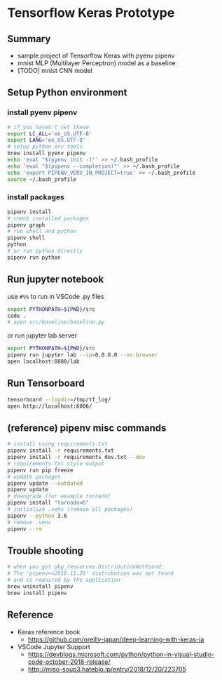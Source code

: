 # Tensorflow Keras Prototype


## Summary

* sample project of Tensorflow Keras with pyenv pipenv
* mnist MLP (Multilayer Perceptron) model as a baseline
* [TODO] mnist CNN model


## Setup Python environment

### install pyenv pipenv

```bash
# if you haven't set these
export LC_ALL='en_US.UTF-8'
export LANG='en_US.UTF-8'
# setup python env tools
brew install pyenv pipenv
echo 'eval "$(pyenv init -)"' >> ~/.bash_profile
echo 'eval "$(pipenv --completion)"' >> ~/.bash_profile
echo 'export PIPENV_VENV_IN_PROJECT=true' >> ~/.bash_profile
source ~/.bash_profile
```

### install packages

```bash
pipenv install
# check installed packages
pipenv graph
# run shell and python
pipenv shell
python
# or run python directly
pipenv run python
```


## Run jupyter notebook

use `#%%` to run in VSCode .py files

```bash
export PYTHONPATH=${PWD}/src
code .
# open src/baseline/baseline.py
```

or run jupyter lab server

```bash
export PYTHONPATH=${PWD}/src
pipenv run jupyter lab --ip=0.0.0.0 --no-browser
open localhost:8888/lab
```


## Run Tensorboard

```bash
tensorboard --logdir=/tmp/tf_log/
open http://localhost:6006/
```


## (reference) pipenv misc commands

```bash
# install using requirements.txt
pipenv install -r requirements.txt
pipenv install -r requirements_dev.txt --dev
# requirements.txt style output
pipenv run pip freeze
# update packages
pipenv update --outdated
pipenv update
# downgrade (for example tornado)
pipenv install "tornado<6"
# initialize .venv (remove all packages)
pipenv --python 3.6
# remove .venv
pipenv --rm
```

## Trouble shooting

```bash
# when you got pkg_resources.DistributionNotFound:
# The 'pipenv==2018.11.26' distribution was not found
# and is required by the application
brew uninstall pipenv
brew install pipenv
```

## Reference

* Keras reference book
  - https://github.com/oreilly-japan/deep-learning-with-keras-ja
* VSCode Jupyter Support
  - https://devblogs.microsoft.com/python/python-in-visual-studio-code-october-2018-release/
  - http://miso-soup3.hateblo.jp/entry/2018/12/20/223705
